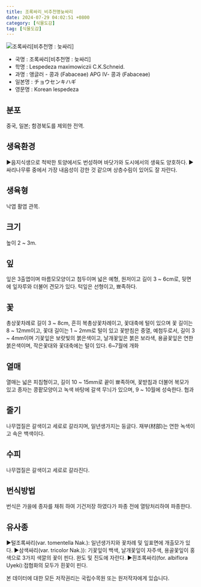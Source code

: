 ```yaml
---
title: 조록싸리_비추천명늦싸리
date: 2024-07-29 04:02:51 +0800
category: [식물도감]
tag: [식물도감]
---
```




![조록싸리[비추천명 : 늦싸리]](/fileUpload/plants/basic/Leguminosae/Lespedeza/12308/1_th2.JPG)
- 국명 : 조록싸리[비추천명 : 늦싸리]
- 학명 : Lespedeza maximowiczii C.K.Schneid.
- 과명 : 앵글러 - 콩과 (Fabaceae) APG Ⅳ- 콩과 (Fabaceae)
- 일본명 : チョウセンキハギ
- 영문명 : Korean lespedeza


## 분포
중국, 일본; 함경북도를 제외한 전역.
## 생육환경
▶음지식생으로 척박한 토양에서도 번성하며 바닷가와 도시에서의 생육도 양호하다.▶싸리나무류 중에서 가장 내음성이 강한 것 같으며 상층수림이 있어도 잘 자란다.
## 생육형
낙엽 활엽 관목. 
## 크기
높이 2 ~ 3m.
## 잎
잎은 3출엽이며 마름모모양이고 첨두이며 넓은 예형, 원저이고 길이 3 ~ 6cm로, 뒷면에 잎자루와 더불어 견모가 있다.  턱잎은 선형이고, 뾰족하다.
## 꽃
총상꽃차례로 길이 3 ~ 8cm, 흔히 복총상꽃차례이고, 꽃대축에 털이 있으며 꽃 길이는 8 ~ 12mm이고, 꽃대 길이는 1 ~ 2mm로 털이 있고 꽃받침은 중열, 예첨두로서, 길이 3 ~ 4mm이며 기꽃잎은 보랏빛의 붉은색이고, 날개꽃잎은 붉은 보라색, 용골꽃잎은 연한 붉은색이며, 작은꽃대와 꽃대축에는 털이 있다. 6~7월에 개화
## 열매
열매는 넓은 피침형이고, 길이 10 ~ 15mm로 끝이 뾰족하며, 꽃받침과 더불어 복모가 있고 종자는 콩팥모양이고 녹색 바탕에 갈색 무늬가 있으며, 9 ~ 10월에 성숙한다. 협과
## 줄기
나무껍질은 갈색이고 세로로 갈라지며, 일년생가지는 둥글다. 재부(材部)는 연한 녹색이고 속은 백색이다.
## 수피
나무껍질은 갈색이고 세로로 갈라진다.
## 번식방법
번식은 가을에 종자를 채취 하여 기건저장 하였다가 파종 전에 열탕처리하여 파종한다.
## 유사종
▶털조록싸리(var. tomentella Nak.): 일년생가지와 꽃차례 및 잎표면에 개출모가 있다.▶삼색싸리(var. tricolor Nak.)): 기꽃잎이 백색, 날개꽃잎이 자주색, 용골꽃잎이 홍색으로 3가지 색깔의 꽃이 핀다.  완도 및 진도에 자란다. ▶흰조록싸리(for. albiflora Uyeki):접협화의 모두가 흰꽃이 핀다.






본 데이터에 대한 모든 저작권리는 국립수목원 또는 원저작자에게 있습니다.
